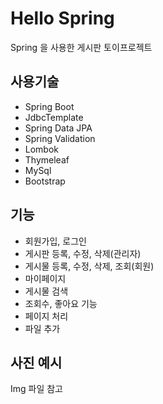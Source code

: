 # Hello Spring

Spring 을 사용한 게시판 토이프로젝트

## 사용기술
- Spring Boot
- JdbcTemplate
- Spring Data JPA
- Spring Validation
- Lombok
- Thymeleaf
- MySql
- Bootstrap
 
## 기능
- 회원가입, 로그인
- 게시판 등록, 수정, 삭제(관리자)
- 게시물 등록, 수정, 삭제, 조회(회원)
- 마이페이지
- 게시물 검색
- 조회수, 좋아요 기능
- 페이지 처리
- 파일 추가

## 사진 예시
Img 파일 참고

